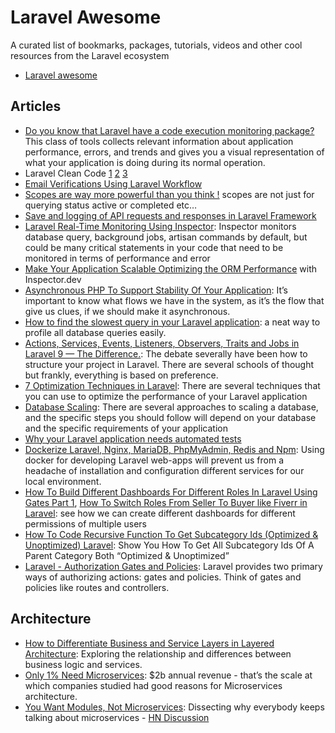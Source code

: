 # Laravel Awesome

A curated list of bookmarks, packages, tutorials, videos and other cool resources from the Laravel ecosystem

* [Laravel awesome](https://github.com/titonova/awesome-laravel)

## Articles

* [Do you know that Laravel have a code execution monitoring package?](https://patrickwanchinyeep.medium.com/do-you-know-that-laravel-have-a-code-execution-monitoring-package-9e8291f4a74) This class of tools collects relevant information about application performance, errors, and trends and gives you a visual representation of what your application is doing during its normal operation.
* Laravel Clean Code [1](https://heydariali.medium.com/laravel-clean-code-1-74d7a76e2eab) [2](https://heydariali.medium.com/laravel-clean-code-2-6d87c34b06b0) [3](https://heydariali.medium.com/laravel-clean-code-3-370c845f1a83)
* [Email Verifications Using Laravel Workflow](https://medium.com/@rlmc/email-verifications-using-laravel-workflow-acd6707aa7b3)
* [Scopes are way more powerful than you think !](https://medium.com/@codeaxion77/scopes-are-way-more-powerful-than-you-think-3b22de9844ed) scopes are not just for querying status active or completed etc…
* [Save and logging of API requests and responses in Laravel Framework](https://medium.com/@imanborumand/save-and-logging-of-api-requests-and-responses-in-laravel-framework-2c949ff776ec)
* [Laravel Real-Time Monitoring Using Inspector](https://hackernoon.com/laravel-real-time-monitoring-using-inspector-6bbu3yb1): Inspector monitors database query, background jobs, artisan commands by default, but could be many critical statements in your code that need to be monitored in terms of performance and error
* [Make Your Application Scalable Optimizing the ORM Performance](https://hackernoon.com/make-your-application-scalable-optimizing-the-orm-performance-pq8q3yn2) with Inspector.dev
* [Asynchronous PHP To Support Stability Of Your Application](https://medium.com/nerd-for-tech/asynchronous-php-to-support-stability-of-your-application-c59a33cc81fb): It’s important to know what flows we have in the system, as it’s the flow that give us clues, if we should make it asynchronous.
* [How to find the slowest query in your Laravel application](https://medium.com/@cosmeescobedo/how-to-find-the-slowest-query-in-your-laravel-application-76ba6de04716): a neat way to profile all database queries easily.
* [Actions, Services, Events, Listeners, Observers, Traits and Jobs in Laravel 9 — The Difference.](https://medium.com/@prevailexcellent/actions-services-events-listeners-observers-traits-and-jobs-in-laravel-9-the-difference-6da73c24c43a): The debate severally have been how to structure your project in Laravel. There are several schools of thought but frankly, everything is based on preference.
* [7 Optimization Techniques in Laravel](https://safaetulahasan.medium.com/5-optimization-techniques-in-laravel-4646819bb23a): There are several techniques that you can use to optimize the performance of your Laravel application
* [Database Scaling](https://safaetulahasan.medium.com/database-scaling-2e4bef19b512): There are several approaches to scaling a database, and the specific steps you should follow will depend on your database and the specific requirements of your application
* [Why your Laravel application needs automated tests](https://jonathanvanrij.medium.com/why-your-laravel-application-needs-automated-tests-7661228e333e)
* [Dockerize Laravel, Nginx, MariaDB, PhpMyAdmin, Redis and Npm](https://rezakhademi.medium.com/dockerize-laravel-nginx-mariadb-phpmyadmin-redis-and-npm-for-development-2b6467215fe7): Using docker for developing Laravel web-apps will prevent us from a headache of installation and configuration different services for our local environment.
* [How To Build Different Dashboards For Different Roles In Laravel Using Gates Part 1](https://medium.com/@codeaxion77/build-different-panels-for-different-users-in-laravel-using-gates-part-1-981fada44554), [How To Switch Roles From Seller To Buyer like Fiverr in Laravel](https://medium.com/@codeaxion77/how-to-switch-roles-from-seller-to-buyer-like-fiverr-in-laravel-2294df9088): see how we can create different dashboards for different permissions of multiple users
* [How To Code Recursive Function To Get Subcategory Ids (Optimized & Unoptimized) Laravel](https://medium.com/@codeaxion77/how-to-code-recursive-function-to-get-subcategory-ids-optimized-unoptimized-laravel-56931c52dd49): Show You How To Get All Subcategory Ids Of A Parent Category Both “Optimized & Unoptimized”
* [Laravel - Authorization Gates and Policies](https://laravel.com/docs/master/authorization): Laravel provides two primary ways of authorizing actions: gates and policies. Think of gates and policies like routes and controllers.

## Architecture

* [How to Differentiate Business and Service Layers in Layered Architecture](https://levelup.gitconnected.com/how-to-differentiate-business-and-service-layers-in-layered-architecture-912123b2ccf1): Exploring the relationship and differences between business logic and services.
* [Only 1% Need Microservices](https://medium.com/qe-unit/only-1-need-microservices-1f8649ecdd6d): $2b annual revenue - that’s the scale at which companies studied had good reasons for Microservices architecture.
* [You Want Modules, Not Microservices](http://blogs.newardassociates.com/blog/2023/you-want-modules-not-microservices.html): Dissecting why everybody keeps talking about microservices - [HN Discussion](https://news.ycombinator.com/item?id=34230641)